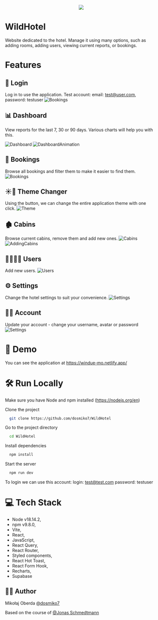 <p align="center" width="100%">
    <img src="documentation/images/logo.png"/>
</p>

# WildHotel

Website dedicated to the hotel. Manage it using many options, such as adding rooms, adding users, viewing current reports, or bookings.

# Features

## 🔐 Login

Log in to use the application. Test account: email: test@user.com, password: testuser
![Bookings](documentation/images/Start.png)

## 📊 Dashboard

View reports for the last 7, 30 or 90 days. Various charts will help you with this.

![Dashboard](documentation/images/Dashboard.png)
![DashboardAnimation](documentation/images/DashboardAnimation.gif)

## 📖 Bookings

Browse all bookings and filter them to make it easier to find them.
![Bookings](documentation/images/Bookings.gif)

## ☀️🌙 Theme Changer

Using the button, we can change the entire application theme with one click.
![Theme](documentation/images/Theme.gif)

## 🏚️ Cabins

Browse current cabins, remove them and add new ones.
![Cabins](documentation/images/Cabins.png)
![AddingCabins](documentation/images/AddingCabins.gif)

## 🧍‍♂️🧍‍♂️ Users

Add new users.
![Users](documentation/images/CreateUsers.png)

## ⚙️ Settings

Change the hotel settings to suit your convenience.
![Settings](documentation/images/UpdateSettings.png)

## 🧑‍🦲 Account

Update your account - change your username, avatar or password
![Settings](documentation/images/UpdateAccount.png)

# 🚀 Demo

You can see the application at
https://windue-mo.netlify.app/

# 🛠️ Run Locally

Make sure you have Node and npm installed (https://nodejs.org/en)

Clone the project

```bash
  git clone https://github.com/dosmiko7/WildHotel
```

Go to the project directory

```bash
  cd WildHotel
```

Install dependencies

```bash
  npm install
```

Start the server

```bash
  npm run dev
```

To login we can use this account:
login: test@test.com
password: testuser

# 💻 Tech Stack

- Node v18.14.2,
- npm v9.8.0,
- Vite,
- React,
- JavaScript,
- React Query,
- React Router,
- Styled components,
- React Hot Toast,
- React Form Hook,
- Recharts,
- Supabase

## 👨‍💻 Author

Mikołaj Oberda
[@dosmiko7](https://www.github.com/dosmiko7)

Based on the course of [@Jonas Schmedtmann](https://www.udemy.com/user/jonasschmedtmann/)
